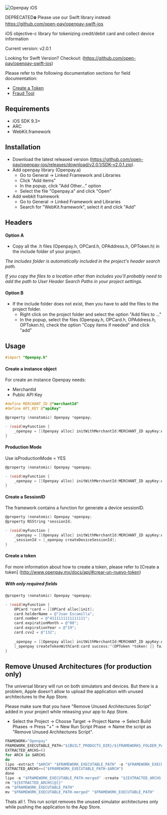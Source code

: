 ![Openpay iOS](http://www.openpay.mx/img/github/ios.jpg)

DEPRECATED`⛔️`
Please use our Swift library instead: https://github.com/open-pay/openpay-swift-ios


iOS objective-c library for tokenizing credit/debit card and collect device information

Current version: v2.0.1

Looking for Swift Version? Checkout: (https://github.com/open-pay/openpay-swift-ios)

Please refer to the following documentation sections for field documentation:
* [Create a Token](http://www.openpay.mx/docs/api/#crear-un-nuevo-token)
* [Fraud Tool](http://www.openpay.mx/docs/fraud-tool.html)

## Requirements

- iOS SDK 9.3+
- ARC
- WebKit.framework

## Installation

- Download the latest released version (https://github.com/open-pay/openpay-ios/releases/download/v2.0.1/SDK-v2.0.1.zip).
- Add openpay library (Openpay.a)
  - Go to General -> Linked Framework and Libraries
  - Click "Add items"
  - In the popup, click "Add Other..." option
  - Select the file "Openpay.a" and click "Open"
- Add webkit framework
  - Go to General -> Linked Framework and Libraries
  - Search for "WebKit.framework", select it and click "Add"

## Headers

#### Option A

- Copy all the .h files (Openpay.h, OPCard.h, OPAddress.h, OPToken.h) in the include folder of your project.

*The includes folder is automatically included in the project's header search path.*

*If you copy the files to a location other than includes you'll probably need to add the path to User Header Search Paths in your project settings.*

#### Option B

- If the include folder does not exist, then you have to add the files to the project folder.
  - Right click on the project folder and select the option "Add files to ..."
  - In the popup, select the files (Openpay.h, OPCard.h, OPAddress.h, OPToken.h), check the option "Copy items if needed" and click "add"

## Usage

```objectivec
#import "Openpay.h"
```

#### Create a instance object

For create an instance Openpay needs:
- MerchantId
- Public API Key

```objectivec
#define MERCHANT_ID @"merchantId"
#define API_KEY @"apiKey"

@property (nonatomic) Openpay *openpay;

- (void)myFunction {
    _openpay = [[Openpay alloc] initWithMerchantId:MERCHANT_ID apyKey:API_KEY isProductionMode:NO];
}
```

#### Production Mode

Use isProductionMode = YES

```objectivec
@property (nonatomic) Openpay *openpay;

- (void)myFunction {
    _openpay = [[Openpay alloc] initWithMerchantId:MERCHANT_ID apyKey:API_KEY isProductionMode:YES];
}
```

#### Create a SessionID
The framework contains a function for generate a device sessionID.

```objectivec
@property (nonatomic) Openpay *openpay;
@property NSString *sessionId;

- (void)myFunction {
    _openpay = [[Openpay alloc] initWithMerchantId:MERCHANT_ID apyKey:API_KEY isProductionMode:NO];
    _sessionId = [_openpay createDeviceSessionId];
}
```

#### Create a token

For more information about how to create a token, please refer to [Create a token] (http://www.openpay.mx/docs/api/#crear-un-nuevo-token) 

##### With only required fields

```objectivec
@property (nonatomic) Openpay *openpay;

- (void)myFunction {
    OPCard *card = [[OPCard alloc]init];
    card.holderName = @"Juan Escamilla";
    card.number = @"4111111111111111";
    card.expirationMonth = @"08";
    card.expirationYear = @"19";
    card.cvv2 = @"132";
    
    _openpay = [[Openpay alloc] initWithMerchantId:MERCHANT_ID apyKey:API_KEY isProductionMode:NO];
    [_openpay createTokenWithCard:card success:^(OPToken *token) {} failure:^(NSError *error) {}];
}
```

## Remove Unused Architectures (for production only)

The universal library will run on both simulators and devices. But there is a problem, Apple doesn’t allow to upload the application with unused architectures to the App Store.

Please make sure that you have "Remove Unused Architectures Script" added in your project while releasing your app to App Store.

- Select the Project -> Choose Target -> Project Name -> Select Build Phases -> Press "+" -> New Run Script Phase -> Name the script as "Remove Unused Architectures Script".

```javascript
FRAMEWORK="Openpay"
FRAMEWORK_EXECUTABLE_PATH="${BUILT_PRODUCTS_DIR}/${FRAMEWORKS_FOLDER_PATH}/$FRAMEWORK.a/$FRAMEWORK"
EXTRACTED_ARCHS=()
for ARCH in $ARCHS
do
lipo -extract "$ARCH" "$FRAMEWORK_EXECUTABLE_PATH" -o "$FRAMEWORK_EXECUTABLE_PATH-$ARCH"
EXTRACTED_ARCHS+=("$FRAMEWORK_EXECUTABLE_PATH-$ARCH")
done
lipo -o "$FRAMEWORK_EXECUTABLE_PATH-merged" -create "${EXTRACTED_ARCHS[@]}"
rm "${EXTRACTED_ARCHS[@]}"
rm "$FRAMEWORK_EXECUTABLE_PATH"
mv "$FRAMEWORK_EXECUTABLE_PATH-merged" "$FRAMEWORK_EXECUTABLE_PATH"
```

Thats all !. This run script removes the unused simulator architectures only while pushing the application to the App Store.
